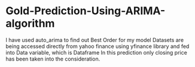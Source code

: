 # Gold-Prediction-Using-ARIMA-algorithm
I have used auto_arima to find out Best Order for my model
Datasets are being  accessed directly from yahoo finance using yfinance library and fed into Data variable, which is Dataframe
In this prediction only closing price has been taken into the consideration.
